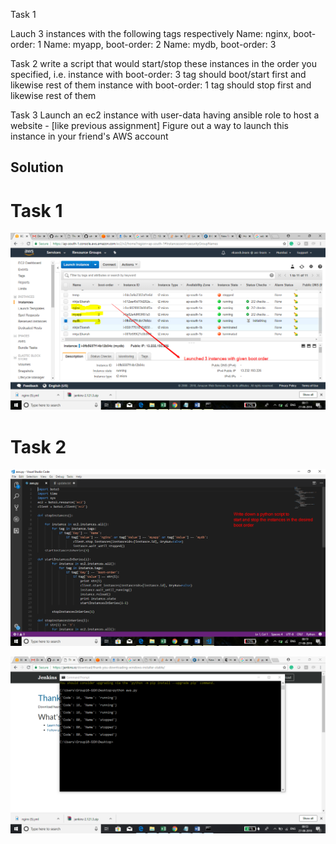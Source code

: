Task 1

Lauch 3 instances with the following tags respectively
Name: nginx, boot-order: 1
Name: myapp, boot-order: 2
Name: mydb, boot-order: 3

Task 2
write a script that would start/stop these instances in the order you specified, i.e.
instance with boot-order: 3 tag should boot/start first and likewise rest of them
instance with boot-order: 1 tag should stop first and likewise rest of them

Task 3
Launch an ec2 instance with user-data having ansible role to host a website - [like previous assignment]
Figure out a way to launch this instance in your friend's AWS account

## Solution 

# Task 1

![alt text](https://github.com/helloekansh/opstree/blob/master/Media/Day%204/1.png)

# Task 2

![alt text](https://github.com/helloekansh/opstree/blob/master/Media/Day%204/2.png)

![alt text](https://github.com/helloekansh/opstree/blob/master/Media/Day%204/3.png)

